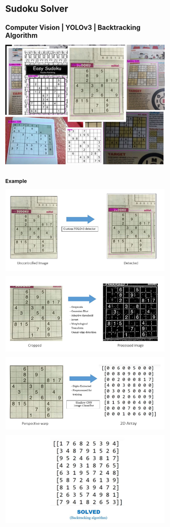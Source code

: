 # Sudoku Solver

## Computer Vision | YOLOv3 | Backtracking Algorithm

![Sudoku Collage](https://github.com/Razeem-r/Personal-projects/blob/master/images/collage.jpg)
<br />
<br />



### Example

![Sudoku 1](https://github.com/Razeem-r/Personal-projects/blob/master/images/a.JPG)

![Sudoku 2](https://github.com/Razeem-r/Personal-projects/blob/master/images/b.JPG)

![Sudoku 3](https://github.com/Razeem-r/Personal-projects/blob/master/images/c.JPG)

![Sudoku 3](https://github.com/Razeem-r/Personal-projects/blob/master/images/d.JPG)
